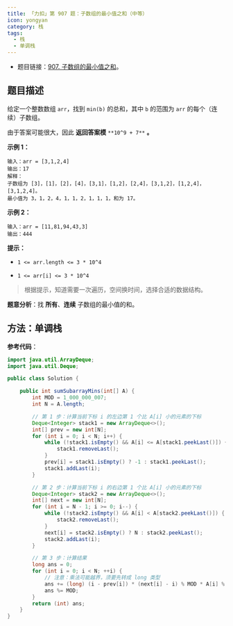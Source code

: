 ```yaml
---
title: 「力扣」第 907 题：子数组的最小值之和（中等）
icon: yongyan
category: 栈
tags:
  - 栈
  - 单调栈
---
```


+ 题目链接：[907. 子数组的最小值之和](https://leetcode-cn.com/problems/sum-of-subarray-minimums/)。


## 题目描述

给定一个整数数组 `arr`，找到 `min(b)` 的总和，其中 `b` 的范围为 `arr` 的每个（连续）子数组。

由于答案可能很大，因此 **返回答案模** `**10^9 + 7**` **。**

**示例 1：**

```
输入：arr = [3,1,2,4]
输出：17
解释：
子数组为 [3]，[1]，[2]，[4]，[3,1]，[1,2]，[2,4]，[3,1,2]，[1,2,4]，[3,1,2,4]。 
最小值为 3，1，2，4，1，1，2，1，1，1，和为 17。
```

**示例 2：**

```
输入：arr = [11,81,94,43,3]
输出：444
```

**提示：**

- `1 <= arr.length <= 3 * 10^4`

- `1 <= arr[i] <= 3 * 10^4`

> 根据提示，知道需要一次遍历，空间换时间，选择合适的数据结构。

**题意分析**：找 **所有**、**连续** 子数组的最小值的和。

## 方法：单调栈

**参考代码**：

```java
import java.util.ArrayDeque;
import java.util.Deque;

public class Solution {

    public int sumSubarrayMins(int[] A) {
        int MOD = 1_000_000_007;
        int N = A.length;

        // 第 1 步：计算当前下标 i 的左边第 1 个比 A[i] 小的元素的下标
        Deque<Integer> stack1 = new ArrayDeque<>();
        int[] prev = new int[N];
        for (int i = 0; i < N; i++) {
            while (!stack1.isEmpty() && A[i] <= A[stack1.peekLast()]) {
                stack1.removeLast();
            }
            prev[i] = stack1.isEmpty() ? -1 : stack1.peekLast();
            stack1.addLast(i);
        }

        // 第 2 步：计算当前下标 i 的右边第 1 个比 A[i] 小的元素的下标
        Deque<Integer> stack2 = new ArrayDeque<>();
        int[] next = new int[N];
        for (int i = N - 1; i >= 0; i--) {
            while (!stack2.isEmpty() && A[i] < A[stack2.peekLast()]) {
                stack2.removeLast();
            }
            next[i] = stack2.isEmpty() ? N : stack2.peekLast();
            stack2.addLast(i);
        }

        // 第 3 步：计算结果
        long ans = 0;
        for (int i = 0; i < N; ++i) {
            // 注意：乘法可能越界，须要先转成 long 类型
            ans += (long) (i - prev[i]) * (next[i] - i) % MOD * A[i] % MOD;
            ans %= MOD;
        }
        return (int) ans;
    }
}
```

